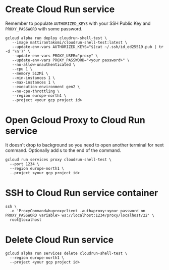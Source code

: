 # Create Cloud Run service
Remember to populate `AUTHORIZED_KEYS` with your SSH Public Key and `PROXY_PASSWORD` with some password.

```
gcloud alpha run deploy cloudrun-shell-test \
   --image mattirantakomi/cloudrun-shell-test:latest \
   --update-env-vars AUTHORIZED_KEYS="$(cat ~/.ssh/id_ed25519.pub | tr -d '\n')" \
   --update-env-vars PROXY_USER="proxy" \
   --update-env-vars PROXY_PASSWORD="<your password>" \
   --no-allow-unauthenticated \
   --cpu 1 \
   --memory 512Mi \
   --min-instances 1 \
   --max-instances 1 \
   --execution-environment gen2 \
   --no-cpu-throttling \
   --region europe-north1 \
   --project <your gcp project id>
```

# Open Gcloud Proxy to Cloud Run service
It doesn't drop to background so you need to open another terminal for next command.
Optionally add `&` to the end of the command.
```
gcloud run services proxy cloudrun-shell-test \
  --port 1234 \
  --region europe-north1 \
  --project <your gcp project id>
```

# SSH to Cloud Run service container
```
ssh \
  -o 'ProxyCommand=huproxyclient -auth=proxy:<your password on PROXY_PASSWORD variable> ws://localhost:1234/proxy/localhost/22' \
  root@localhost
```

# Delete Cloud Run service
```
gcloud alpha run services delete cloudrun-shell-test \
  --region europe-north1 \
  --project <your gcp project id>
```
